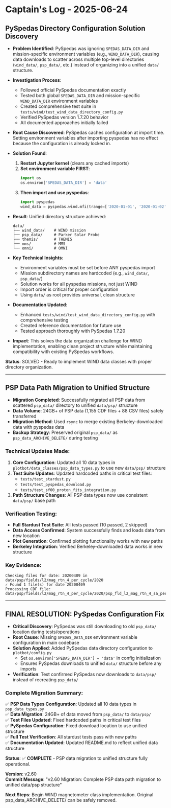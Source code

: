 # Captain's Log - 2025-06-24

## PySpedas Directory Configuration Solution Discovery

- **Problem Identified**: PySpedas was ignoring `SPEDAS_DATA_DIR` and mission-specific environment variables (e.g., `WIND_DATA_DIR`), causing data downloads to scatter across multiple top-level directories (`wind_data/`, `psp_data/`, etc.) instead of organizing into a unified `data/` structure.

- **Investigation Process**:
    - Followed official PySpedas documentation exactly
    - Tested both global `SPEDAS_DATA_DIR` and mission-specific `WIND_DATA_DIR` environment variables
    - Created comprehensive test suite in `tests/wind/test_wind_data_directory_config.py`
    - Verified PySpedas version 1.7.20 behavior
    - All documented approaches initially failed

- **Root Cause Discovered**: PySpedas caches configuration at import time. Setting environment variables after importing pyspedas has no effect because the configuration is already locked in.

- **Solution Found**:
    1. **Restart Jupyter kernel** (clears any cached imports)
    2. **Set environment variable FIRST**:
       ```python
       import os
       os.environ['SPEDAS_DATA_DIR'] = 'data'
       ```
    3. **Then import and use pyspedas**:
       ```python
       import pyspedas
       wind_data = pyspedas.wind.mfi(trange=['2020-01-01', '2020-01-02'])
       ```

- **Result**: Unified directory structure achieved:
    ```
    data/
    ├── wind_data/    # WIND mission
    ├── psp_data/     # Parker Solar Probe  
    ├── themis/       # THEMIS
    ├── mms/          # MMS
    └── omni/         # OMNI
    ```

- **Key Technical Insights**:
    - Environment variables must be set before ANY pyspedas import
    - Mission subdirectory names are hardcoded (e.g., `wind_data/`, `psp_data/`)
    - Solution works for all pyspedas missions, not just WIND
    - Import order is critical for proper configuration
    - Using `data/` as root provides universal, clean structure

- **Documentation Updated**:
    - Enhanced `tests/wind/test_wind_data_directory_config.py` with comprehensive testing
    - Created reference documentation for future use
    - Tested approach thoroughly with PySpedas 1.7.20

- **Impact**: This solves the data organization challenge for WIND implementation, enabling clean project structure while maintaining compatibility with existing PySpedas workflows.

**Status**: SOLVED - Ready to implement WIND data classes with proper directory organization.

---

## PSP Data Path Migration to Unified Structure

- **Migration Completed**: Successfully migrated all PSP data from scattered `psp_data/` directory to unified `data/psp/` structure
- **Data Volume**: 24GB+ of PSP data (1,155 CDF files + 88 CSV files) safely transferred
- **Migration Method**: Used `rsync` to merge existing Berkeley-downloaded data with pyspedas data
- **Backup Strategy**: Preserved original `psp_data/` as `psp_data_ARCHIVE_DELETE/` during testing

### Technical Updates Made:
1. **Core Configuration**: Updated all 10 data types in `plotbot/data_classes/psp_data_types.py` to use new `data/psp/` structure
2. **Test Suite Updates**: Updated hardcoded paths in critical test files:
   - `tests/test_stardust.py`
   - `tests/test_pyspedas_download.py` 
   - `tests/test_sf00_proton_fits_integration.py`
3. **Path Structure Changes**: All PSP data types now use consistent `data/psp/` base path

### Verification Testing:
- **Full Stardust Test Suite**: All tests passed (10 passed, 2 skipped)
- **Data Access Confirmed**: System successfully finds and loads data from new location
- **Plot Generation**: Confirmed plotting functionality works with new paths
- **Berkeley Integration**: Verified Berkeley-downloaded data works in new structure

### Key Evidence:
```
Checking files for date: 20200409 in data/psp/fields/l2/mag_rtn_4_per_cycle/2020
✓ Found 1 file(s) for date 20200409
Processing CDF file: data/psp/fields/l2/mag_rtn_4_per_cycle/2020/psp_fld_l2_mag_rtn_4_sa_per_cyc_20200409_v02.cdf
```

---

## FINAL RESOLUTION: PySpedas Configuration Fix

- **Critical Discovery**: PySpedas was still downloading to old `psp_data/` location during tests/operations
- **Root Cause**: Missing `SPEDAS_DATA_DIR` environment variable configuration in main codebase
- **Solution Applied**: Added PySpedas data directory configuration to `plotbot/config.py`
  - Set `os.environ['SPEDAS_DATA_DIR'] = 'data'` in config initialization
  - Ensures PySpedas downloads to unified `data/` structure before any imports
- **Verification**: Test confirmed PySpedas now downloads to `data/psp/` instead of recreating `psp_data/`

### Complete Migration Summary:
✅ **PSP Data Types Configuration**: Updated all 10 data types in `psp_data_types.py`  
✅ **Data Migration**: 24GB+ of data moved from `psp_data/` to `data/psp/`  
✅ **Test Files Updated**: Fixed hardcoded paths in critical test files  
✅ **PySpedas Configuration**: Fixed download location to use unified structure  
✅ **Full Test Verification**: All stardust tests pass with new paths  
✅ **Documentation Updated**: Updated README.md to reflect unified data structure  

**Status**: ✅ **COMPLETE** - PSP data migration to unified structure fully operational.

**Version**: v2.60  
**Commit Message**: "v2.60 Migration: Complete PSP data path migration to unified data/psp structure"

**Next Steps**: Begin WIND magnetometer class implementation. Original psp_data_ARCHIVE_DELETE/ can be safely removed. 